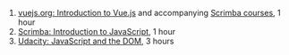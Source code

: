 1. [vuejs.org: Introduction to Vue.js](https://vuejs.org/v2/guide/) and accompanying [Scrimba courses](https://scrimba.com/playlist/pXKqta), 1 hour
2. [Scrimba: Introduction to JavaScript](https://scrimba.com/g/gintrotojavascript), 1 hour
3. [Udacity: JavaScript and the DOM](https://classroom.udacity.com/courses/ud117), 3 hours
